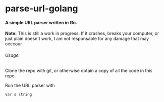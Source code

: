 #  parse-url-golang

#### A simple URL parser written in Go.

**Note:**
This is still a work in progress. If it crashes, breaks your computer, or just plain doesn't work, I am not responsable for any damage that may occcour

###### Usage:

Clone the repo with git, or otherwise obtain a copy of all the code in this repo.

Run the URL parser with 

```golang
var s string
```



